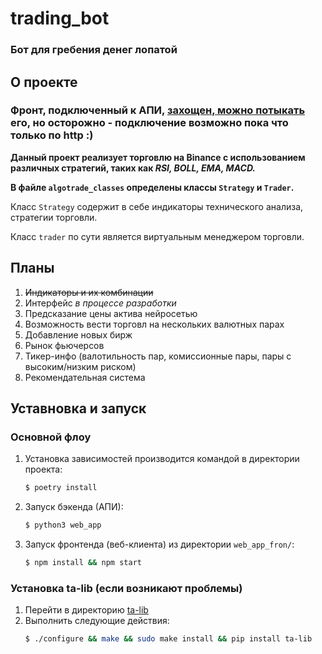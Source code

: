# trading_bot
### Бот для гребения денег лопатой


## О проекте
### Фронт, подключенный к АПИ, [захощен, можно потыкать](http://158.160.28.97:3000/) его, но осторожно - подключение возможно пока что только по http :)

**Данный проект реализует торговлю на Binance с использованием различных стратегий, таких как *RSI, BOLL, EMA, MACD.*** 

**В файле `algotrade_classes` определены классы `Strategy` и `Trader`.**

Класс `Strategy` содержит в себе индикаторы технического анализа, стратегии торговли.

Класс `trader` по сути является виртуальным менеджером торговли.

## Планы
1. ~~Индикаторы и их комбинации~~
2. Интерфейс *в процессе разработки*
3. Предсказание цены актива нейросетью
4. Возможность вести торговл на нескольких валютных парах
5. Добавление новых бирж
6. Рынок фьючерсов
7. Тикер-инфо (валотильность пар, комиссионные пары, пары с высоким/низким риском)
8. Рекомендательная система

## Уставновка и запуск
### Основной флоу
1. Установка зависимостей производится командой в директории проекта: 
   ```bash
   $ poetry install
   ```
2. Запуск бэкенда (АПИ):
   ```bash
   $ python3 web_app
   ```
3. Запуск фронтенда (веб-клиента) из директории `web_app_fron/`:
   ```bash
   $ npm install && npm start
   ```
### Установка ta-lib (если возникают проблемы)
1. Перейти в директорию [ta-lib](./ta-lib)
2. Выполнить следующие действия:
    ```bash
    $ ./configure && make && sudo make install && pip install ta-lib
    ```
